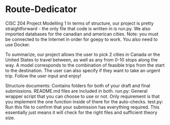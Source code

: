 # Route-Dedicator
CISC 204 Project Modelling 1
In terms of structure, our project is pretty straightforward - the only file that code is written in is run.py. We also imported databases for the canadian and american cities. Note: you must be connected to the Internet in order for goepy to work. You also need to use Docker.

To summarize, our project allows the user to pick 2 cities in Canada or the United States to travel between, as well as any from 0-10 stops along the way. A model corresponds to the combination of feasible trips from the start to the destination. The user can also specify if they want to take an urgent trip. Follow the user input and enjoy!

Structure
documents: Contains folders for both of your draft and final submissions. README.md files are included in both.
run.py: General wrapper script that you can choose to use or not. Only requirement is that you implement the one function inside of there for the auto-checks.
test.py: Run this file to confirm that your submission has everything required. This essentially just means it will check for the right files and sufficient theory size.
